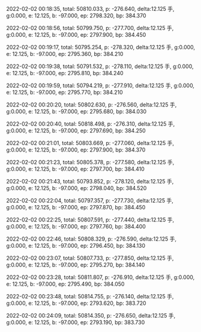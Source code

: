 2022-02-02 00:18:35, total: 50810.033, p: -276.640, delta:12.125 手, g:0.000, e: 12.125, b: -97.000, ep: 2798.320, bp: 384.370

2022-02-02 00:18:56, total: 50799.750, p: -277.700, delta:12.125 手, g:0.000, e: 12.125, b: -97.000, ep: 2797.900, bp: 384.450

2022-02-02 00:19:17, total: 50795.254, p: -278.320, delta:12.125 手, g:0.000, e: 12.125, b: -97.000, ep: 2795.360, bp: 384.210

2022-02-02 00:19:38, total: 50791.532, p: -278.110, delta:12.125 手, g:0.000, e: 12.125, b: -97.000, ep: 2795.810, bp: 384.240

2022-02-02 00:19:59, total: 50794.219, p: -277.910, delta:12.125 手, g:0.000, e: 12.125, b: -97.000, ep: 2795.770, bp: 384.210

2022-02-02 00:20:20, total: 50802.630, p: -276.560, delta:12.125 手, g:0.000, e: 12.125, b: -97.000, ep: 2795.680, bp: 384.030

2022-02-02 00:20:40, total: 50818.498, p: -276.310, delta:12.125 手, g:0.000, e: 12.125, b: -97.000, ep: 2797.690, bp: 384.250

2022-02-02 00:21:01, total: 50803.669, p: -277.060, delta:12.125 手, g:0.000, e: 12.125, b: -97.000, ep: 2797.900, bp: 384.370

2022-02-02 00:21:23, total: 50805.378, p: -277.580, delta:12.125 手, g:0.000, e: 12.125, b: -97.000, ep: 2797.700, bp: 384.410

2022-02-02 00:21:43, total: 50793.852, p: -278.120, delta:12.125 手, g:0.000, e: 12.125, b: -97.000, ep: 2798.040, bp: 384.520

2022-02-02 00:22:04, total: 50797.357, p: -277.730, delta:12.125 手, g:0.000, e: 12.125, b: -97.000, ep: 2797.870, bp: 384.450

2022-02-02 00:22:25, total: 50807.591, p: -277.440, delta:12.125 手, g:0.000, e: 12.125, b: -97.000, ep: 2797.760, bp: 384.400

2022-02-02 00:22:46, total: 50808.329, p: -276.590, delta:12.125 手, g:0.000, e: 12.125, b: -97.000, ep: 2796.450, bp: 384.130

2022-02-02 00:23:07, total: 50807.733, p: -277.850, delta:12.125 手, g:0.000, e: 12.125, b: -97.000, ep: 2795.270, bp: 384.140

2022-02-02 00:23:28, total: 50811.807, p: -276.910, delta:12.125 手, g:0.000, e: 12.125, b: -97.000, ep: 2795.490, bp: 384.050

2022-02-02 00:23:48, total: 50814.755, p: -276.140, delta:12.125 手, g:0.000, e: 12.125, b: -97.000, ep: 2793.620, bp: 383.720

2022-02-02 00:24:09, total: 50814.350, p: -276.650, delta:12.125 手, g:0.000, e: 12.125, b: -97.000, ep: 2793.190, bp: 383.730